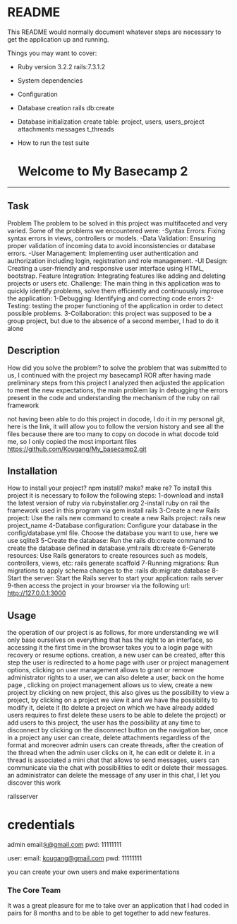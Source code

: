 # README

This README would normally document whatever steps are necessary to get the
application up and running.

Things you may want to cover:

- Ruby version
  3.2.2
  rails:7.3.1.2
- System dependencies

- Configuration

- Database creation
  rails db:create

- Database initialization
  create table:
  project,
  users,
  users_project
  attachments
  messages
  t_threads
- How to run the test suite

  # Welcome to My Basecamp 2

---

## Task

Problem
The problem to be solved in this project was multifaceted and very varied. Some of the problems we encountered were:
-Syntax Errors: Fixing syntax errors in views, controllers or models.
-Data Validation: Ensuring proper validation of incoming data to avoid inconsistencies or database errors.
-User Management: Implementing user authentication and authorization including login, registration and role management.
-UI Design: Creating a user-friendly and responsive user interface using HTML, bootstrap.
Feature Integration: Integrating features like adding and deleting projects or users etc.
Challenge:
The main thing in this application was to quickly identify problems, solve them efficiently and continuously improve the application:
1-Debugging: Identifying and correcting code errors
2-Testing: testing the proper functioning of the application in order to detect possible problems.
3-Collaboration: this project was supposed to be a group project, but due to the absence of a second member, I had to do it alone

## Description

How did you solve the problem?
to solve the problem that was submitted to us, I continued with the project my basecamp1 ROR after having made
preliminary steps from this project I analyzed then adjusted the application to meet the new expectations, the main problem lay in debugging the
errors present in the code and understanding the mechanism of the ruby ​​​​on rail framework

not having been able to do this project in docode, I do it in my personal git, here is the link, it will allow
you to follow the version history and see all the files because there are too many to copy on docode
in what docode told me, so I only copied the most important files
https://github.com/Kougang/My_basecamp2.git

## Installation

How to install your project? npm install? make? make re?
To install this project it is necessary to follow the following steps:
1-download and install the latest version of ruby via rubyinstaller.org
2-install ruby on rail the framework used in this program via gem install rails
3-Create a new Rails project: Use the rails new command to create a new Rails project: rails new project_name
4-Database configuration: Configure your database in the config/database.yml file. Choose the database you want to use, here we use sqlite3
5-Create the database: Run the rails db:create command to create the database defined in database.yml:rails db:create
6-Generate resources: Use Rails generators to create resources such as models, controllers, views, etc: rails generate scaffold
7-Running migrations: Run migrations to apply schema changes to the :rails db:migrate database
8-Start the server: Start the Rails server to start your application: rails server
9-then access the project in your browser via the following url: http://127.0.0.1:3000

## Usage

the operation of our project is as follows, for more understanding we will only base ourselves on
everything that has the right to an interface, so accessing it the first time in the browser takes you to
a login page with recovery or resume options. creation, a new user can be created, after this step
the user is redirected to a home page with user or project management options, clicking on user management
allows to grant or remove administrator rights to a user, we can also delete a user, back on the home page
, clicking on project management allows us to view, create a new project by clicking on
new project, this also gives us the possibility to view a project, by clicking on a project we view it and
we have the possibility to modify it, delete it (to delete a project on which we have already added users requires to first delete these users to be able to delete the project) or add users to this project, the user has the possibility
at any time to disconnect by clicking on the disconnect button on the navigation bar,
once in a project any user can create, delete attachments regardless of the format and moreover admin users can create threads, after the creation of the thread when the admin user clicks on it, he can edit or delete it.
in a thread is associated a mini chat that allows to send messages, users can communicate via the chat with possibilities to edit or delete their messages. an administrator can delete the message of any user in this chat, I let you discover this work

railsserver

# credentials

admin
email:k@gmail.com
pwd: 11111111

user:
email: kougang@gmail.com
pwd: 11111111

you can create your own users and make experimentations

### The Core Team

It was a great pleasure for me to take over an application that I had coded in pairs for 8 months and to be able to get together to add new features.

